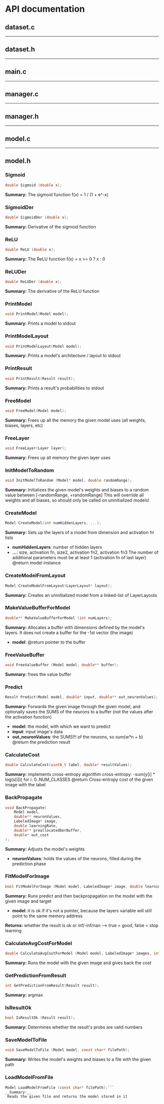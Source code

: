 # __API documentation__


## __dataset.c__


---

## __dataset.h__


---

## __main.c__


---

## __manager.c__


---

## __manager.h__


---

## __model.c__


---

## __model.h__
### __Sigmoid__
```c
double Sigmoid (double x);
```
__Summary:__
 The sigmoid function
 f(x) = 1 / (1 + e^-x) 




### __SigmoidDer__
```c
double SigmoidDer (double x);
```
__Summary:__
 Derivative of the sigmoid function 




### __ReLU__
```c
double ReLU (double x);
```
__Summary:__
 The ReLU function
 f(x) = x >= 0 ? x : 0 




### __ReLUDer__
```c
double ReLUDer (double x);
```
__Summary:__
 The derivative of the ReLU function




### __PrintModel__
```c
void PrintModel(Model model);
```
__Summary:__
 Prints a model to stdout




### __PrintModelLayout__
```c
void PrintModelLayout(Model model);
```
__Summary:__
 Prints a model's architecture / layout to stdout 




### __PrintResult__
```c
void PrintResult(Result result);
```
__Summary:__
 Prints a result's probabilities to stdout




### __FreeModel__
```c
void FreeModel(Model model);
```
__Summary:__
 Frees up all the memory the given model uses (all weights, biases, layers, etc) 




### __FreeLayer__
```c
void FreeLayer(Layer layer);
```
__Summary:__
 Frees up all memory the given layer uses 




### __InitModelToRandom__
```c
void InitModelToRandom (Model* model, double randomRange);
```
__Summary:__
 Initializes the given model's weights and biases to a random value between [-randomRange, +randomRange]
 This will override all weights and all biases, so should only be called on uninitialized models!




### __CreateModel__
```c
Model CreateModel(int numHiddenLayers, ...);
```
__Summary:__
 Sets up the layers of a model from dimension and activation fn lists

- __numHiddenLayers__:  number of hidden layers
- __...__:  size, activation fn, size2, activation fn2, activation fn3 The number of additional parameters must be at least 1 (activation fn of last layer)
 @return model instance




### __CreateModelFromLayout__
```c
Model CreateModelFromLayout(LayerLayout* layout);
```
__Summary:__
 Creates an uninitialized model from a linked-list of LayerLayouts




### __MakeValueBufferForModel__
```c
double** MakeValueBufferForModel (int numLayers);
```
__Summary:__
 Allocates a buffer with dimensions defined by the model's layers. 
 It does not create a buffer for the -1st vector (the image)

- __model__:  @return pointer to the buffer




### __FreeValueBuffer__
```c
void FreeValueBuffer (Model model, double** buffer);
```
__Summary:__
 frees the value buffer




### __Predict__
```c
Result Predict(Model model, double* input, double** out_neuronValues);
```
__Summary:__
 Forwards the given image through the given model, and optionally saves the SUMS of the neurons to a buffer (not the values after the activation function)

- __model__:  the model, with which we want to predict
- __input__:  input image's data
- __out_neuronValues__:  the SUMS!!! of the neurons, so sum(w*n + b) @return the prediction result




### __CalculateCost__
```c
double CalculateCost(uint8_t label, double* resultValues);
```
__Summary:__
 implements cross-entropy algorithm
 cross-entropy: -sum(y[i] * log(s[i])) for i: 0..NUM_CLASSES
 @return Cross-entropy cost of the given image with the label




### __BackPropagate__
```c
void BackPropagate(
    Model model, 
    double** neuronValues, 
    LabeledImage* image, 
    double learningRate, 
    double** preallocatedDerBuffer, 
    double* out_cost
);
```
__Summary:__
 Adjusts the model's weights

- __neuronValues__:  holds the values of the neurons, filled during the prediction phase



### __FitModelForImage__
```c
bool FitModelForImage (Model model, LabeledImage* image, double learningRate, double** preallocatedValueBuffer, double** preallocatedDerBuffer, double* out_cost);
```
__Summary:__
 Runs predict and then backpropagation on the model with the given image and target

- __model__:  it is ok if it's not a pointer, because the layers variable will still point to the same memory address

__Returns:__
 whether the result is ok or inf/-inf/nan --> true = good, false = stop learning



### __CalculateAvgCostForModel__
```c
double CalculateAvgCostForModel (Model model, LabeledImage* images, int numImages);
```
__Summary:__
 Runs the model with the given image and gives back the cost




### __GetPredictionFromResult__
```c
int GetPredictionFromResult(Result result);
```
__Summary:__
 argmax




### __IsResultOk__
```c
bool IsResultOk (Result result);
```
__Summary:__
 Determines whether the result's probs are valid numbers




### __SaveModelToFile__
```c
void SaveModelToFile (Model model, const char* filePath);
```
__Summary:__
 Writes the model's weights and biases to a file with the given path




### __LoadModelFromFile__
```c
Model LoadModelFromFile (const char* filePath);```
__Summary:__
 Reads the given file and returns the model stored in it




